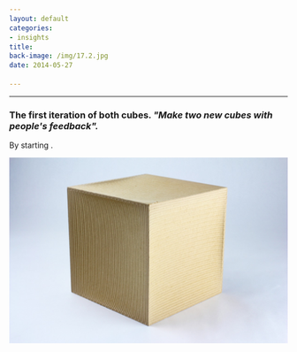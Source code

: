 ```yaml
---
layout: default
categories:
- insights
title: 
back-image: /img/17.2.jpg
date: 2014-05-27

---
```


<hr/>

<h3 class="col-md-8 col-md-offset-2 vcenter">The first iteration of both cubes. <em>"Make two new cubes with people's feedback".</em></h3>

<p class="col-md-10 col-md-offset-1 justify"> By starting .</p>

<p class="col-md-8 col-md-offset-2"><img class="img-responsive" src="/img/3.1.JPG" alt="MDF CNC"/></p>
